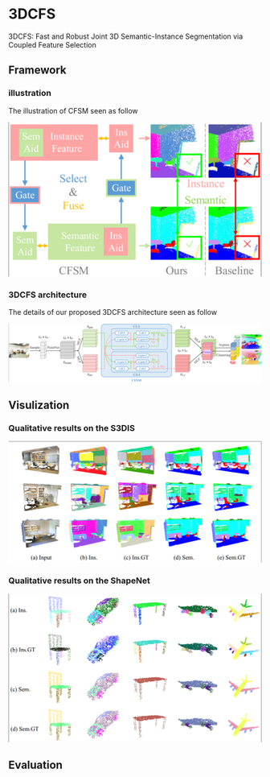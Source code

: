 # 3DCFS
3DCFS: Fast and Robust Joint 3D Semantic-Instance Segmentation via Coupled Feature Selection
## Framework
### illustration
The illustration of CFSM seen as follow

<img src="https://github.com/Biotan/3DCFS/blob/master/misc/f1.png" width="600"/>

### 3DCFS architecture
The details of our proposed 3DCFS architecture seen as follow

<img src="https://github.com/Biotan/3DCFS/blob/master/misc/f2.png"/>

## Visulization
### Qualitative results on the S3DIS

<img src="https://github.com/Biotan/3DCFS/blob/master/misc/f3.png"/>

### Qualitative results on the ShapeNet

<img src="https://github.com/Biotan/3DCFS/blob/master/misc/f4.png"/>

## Evaluation
